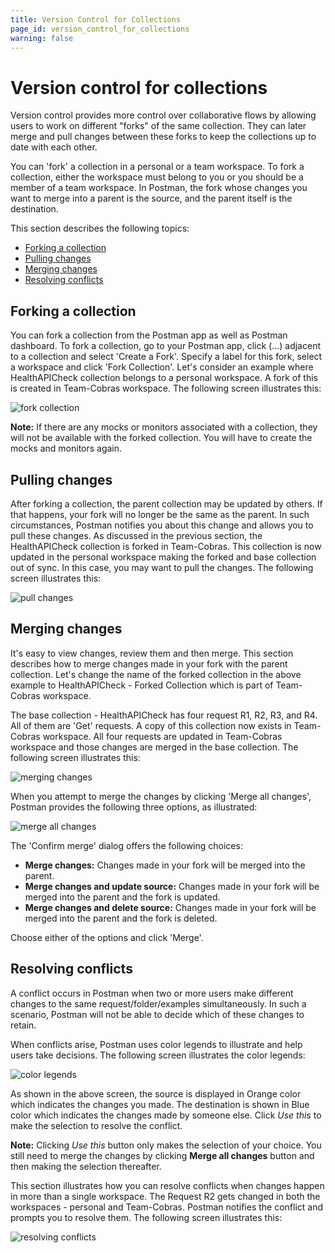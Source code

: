 ```yaml
---
title: Version Control for Collections
page_id: version_control_for_collections
warning: false
---
```


# Version control for collections

Version control provides more control over collaborative flows by allowing users to work on different "forks" of the same collection. They can later merge and pull changes between these forks to keep the collections up to date with each other.

You can 'fork' a collection in a personal or a team workspace. To fork a collection, either the workspace must belong to you or you should be a member of a team workspace. In Postman, the fork whose changes you want to merge into a parent is the source, and the parent itself is the destination.

This section describes the following topics:

* [Forking a collection](version_control_for_collections.md#forking-a-collection)
* [Pulling changes](version_control_for_collections.md#pulling-changes)
* [Merging changes](version_control_for_collections.md#merging-changes)
* [Resolving conflicts](version_control_for_collections.md#resolving-conflicts)

## Forking a collection

You can fork a collection from the Postman app as well as Postman dashboard. To fork a collection, go to your Postman app, click \(...\) adjacent to a collection and select 'Create a Fork'. Specify a label for this fork, select a workspace and click 'Fork Collection'. Let's consider an example where HealthAPICheck collection belongs to a personal workspace. A fork of this is created in Team-Cobras workspace. The following screen illustrates this:

![fork collection](https://s3.amazonaws.com/postman-static-getpostman-com/postman-docs/Forking_a_Collection.gif)

**Note:** If there are any mocks or monitors associated with a collection, they will not be available with the forked collection. You will have to create the mocks and monitors again.

## Pulling changes

After forking a collection, the parent collection may be updated by others. If that happens, your fork will no longer be the same as the parent. In such circumstances, Postman notifies you about this change and allows you to pull these changes. As discussed in the previous section, the HealthAPICheck collection is forked in Team-Cobras. This collection is now updated in the personal workspace making the forked and base collection out of sync. In this case, you may want to pull the changes. The following screen illustrates this:

![pull changes](https://s3.amazonaws.com/postman-static-getpostman-com/postman-docs/Fork_Pull_Changes.gif)

## Merging changes

It's easy to view changes, review them and then merge. This section describes how to merge changes made in your fork with the parent collection. Let's change the name of the forked collection in the above example to HealthAPICheck - Forked Collection which is part of Team-Cobras workspace.

The base collection - HealthAPICheck has four request R1, R2, R3, and R4. All of them are 'Get' requests. A copy of this collection now exists in Team-Cobras workspace. All four requests are updated in Team-Cobras workspace and those changes are merged in the base collection. The following screen illustrates this:

![merging changes](https://s3.amazonaws.com/postman-static-getpostman-com/postman-docs/Forking_n_Merging.gif)

When you attempt to merge the changes by clicking 'Merge all changes', Postman provides the following three options, as illustrated:

![merge all changes](https://s3.amazonaws.com/postman-static-getpostman-com/postman-docs/Merge_All_Changes.png)

The 'Confirm merge' dialog offers the following choices:

* **Merge changes:** Changes made in your fork will be merged into the parent.
* **Merge changes and update source:** Changes made in your fork will be merged into the parent and the fork is updated.
* **Merge changes and delete source:** Changes made in your fork will be merged into the parent and the fork is deleted.

Choose either of the options and click 'Merge'.

## Resolving conflicts

A conflict occurs in Postman when two or more users make different changes to the same request/folder/examples simultaneously. In such a scenario, Postman will not be able to decide which of these changes to retain.

When conflicts arise, Postman uses color legends to illustrate and help users take decisions. The following screen illustrates the color legends:

![color legends](https://s3.amazonaws.com/postman-static-getpostman-com/postman-docs/Fork_UI_Convention.png)

As shown in the above screen, the source is displayed in Orange color which indicates the changes you made. The destination is shown in Blue color which indicates the changes made by someone else. Click _Use this_ to make the selection to resolve the conflict.

**Note:** Clicking _Use this_ button only makes the selection of your choice. You still need to merge the changes by clicking **Merge all changes** button and then making the selection thereafter.

This section illustrates how you can resolve conflicts when changes happen in more than a single workspace. The Request R2 gets changed in both the workspaces - personal and Team-Cobras. Postman notifies the conflict and prompts you to resolve them. The following screen illustrates this:

![resolving conflicts](https://s3.amazonaws.com/postman-static-getpostman-com/postman-docs/Fork_Resolve_Conflicts.gif)

